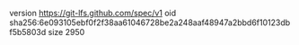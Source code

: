 version https://git-lfs.github.com/spec/v1
oid sha256:6e093105ebf0f2f38aa61046728be2a248aaf48947a2bbd6f10123dbf5b5803d
size 2950
